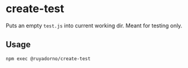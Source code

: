 # create-test

Puts an empty `test.js` into current working dir. Meant for testing only.

## Usage

`npm exec @ruyadorno/create-test`

